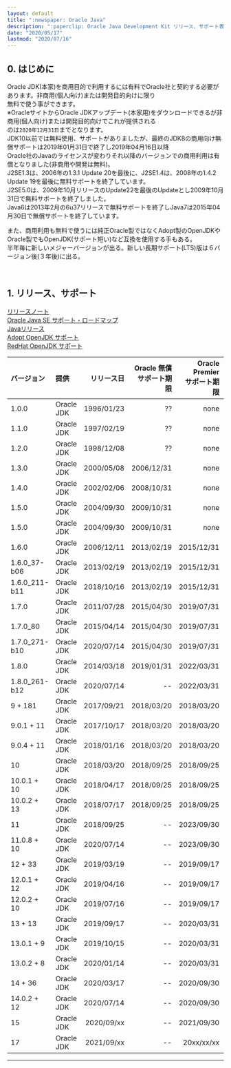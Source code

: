 ```yaml
---
layout: default
title: ":newspaper: Oracle Java"
description: ":paperclip: Oracle Java Development Kit リリース、サポート表"
date: "2020/05/17"
lastmod: "2020/07/16"
---
```


## 0. はじめに

Oracle JDK(本家)を商用目的で利用するには有料でOracle社と契約する必要があります。非商用(個人向け)または開発目的向けに限り  
無料で使う事ができます。  
※OracleサイトからOracle JDKアップデート(本家用)をダウンロードできるが非商用(個人向け)または開発目的向けでこれが提供される  
のは`2020年12月31日`までとなります。  
JDK10以前では無料使用、サポートがありましたが、最終のJDK8の商用向け無償サポートは2019年01月31日で終了し2019年04月16日以降  
Oracle社のJavaのライセンスが変わりそれ以降のバージョンでの商用利用は有償となりました(非商用や開発は無料)。  
J2SE1.3は、2006年の1.3.1 Update 20を最後に、J2SE1.4は、2008年の1.4.2 Update 19を最後に無料サポートを終了しています。  
J2SE5.0は、2009年10月リリースのUpdate22を最後のUpdateとし2009年10月31日で無料サポートを終了しました。  
Java6は2013年2月の6u37リリースで無料サポートを終了しJava7は2015年04月30日で無償サポートを終了しています。  

また、商用利用も無料で使うには純正Oracle製ではなくAdopt製のOpenJDKやOracle製でもOpenJDK(サポート短い)など互換を使用する手もある。  
半年毎に新しいメジャーバージョンが出る。新しい長期サポート(LTS)版は６バージョン後(３年後)に出る。  

<br />

## 1. リリース、サポート  
[リリースノート](https://www.oracle.com/technetwork/java/javase/jdk-relnotes-index-2162236.html)  
[Oracle Java SE サポート・ロードマップ](https://www.oracle.com/technetwork/jp/java/eol-135779-ja.html)  
[Javaリリース](https://www.java.com/ja/download/faq/release_dates.xml)  
[Adopt OpenJDK サポート](https://adoptopenjdk.net/support.html)  
[RedHat OpenJDK サポート](https://access.redhat.com/ja/articles/1457743)  

| バージョン         | 提供         |      リリース日 | Oracle 無償<br />サポート期限 | Oracle Premier<br />サポート期限 | Oracle Extended<br />サポート期限 |    状態    | LTS |
| :------------ | :--------- | ---------: | --------------------: | -------------------------: | --------------------------: | :------: | :-: |
| 1.0.0         | Oracle JDK | 1996/01/23 |                    ?? |                       none |                        none |  **End** |  -- |
| 1.1.0         | Oracle JDK | 1997/02/19 |                    ?? |                       none |                        none |  **End** |  -- |
| 1.2.0         | Oracle JDK | 1998/12/08 |                    ?? |                       none |                        none |  **End** |  -- |
| 1.3.0         | Oracle JDK | 2000/05/08 |            2006/12/31 |                       none |                        none |  **End** |  -- |
| 1.4.0         | Oracle JDK | 2002/02/06 |            2008/10/31 |                       none |                        none |  **End** |  -- |
| 1.5.0         | Oracle JDK | 2004/09/30 |            2009/10/31 |                       none |                        none |  **End** |  -- |
| 1.5.0         | Oracle JDK | 2004/09/30 |            2009/10/31 |                       none |                        none |  **End** |  -- |
| 1.6.0         | Oracle JDK | 2006/12/11 |            2013/02/19 |                 2015/12/31 |                  2018/12/31 |  **End** |  -- |
| 1.6.0_37-b06  | Oracle JDK | 2013/02/19 |            2013/02/19 |                 2015/12/31 |                  2018/12/31 |  **End** |  -- |
| 1.6.0_211-b11 | Oracle JDK | 2018/10/16 |            2013/02/19 |                 2015/12/31 |                  2018/12/31 |  **End** |  -- |
| 1.7.0         | Oracle JDK | 2011/07/28 |            2015/04/30 |                 2019/07/31 |                  2022/07/31 |    now   |  -- |
| 1.7.0_80      | Oracle JDK | 2015/04/14 |            2015/04/30 |                 2019/07/31 |                  2022/07/31 |  Current |  -- |
| 1.7.0_271-b10 | Oracle JDK | 2020/07/14 |            2015/04/30 |                 2019/07/31 |                  2022/07/31 |  Current |  -- |
| 1.8.0         | Oracle JDK | 2014/03/18 |            2019/01/31 |                 2022/03/31 |                  2030/12/31 |    now   |  -- |
| 1.8.0_261-b12 | Oracle JDK | 2020/07/14 |                    -- |                 2022/03/31 |                  2030/12/31 |  Current |  -- |
| 9 + 181       | Oracle JDK | 2017/09/21 |            2018/03/20 |                 2018/03/20 |                        none |  **End** | non |
| 9.0.1 + 11    | Oracle JDK | 2017/10/17 |            2018/03/20 |                 2018/03/20 |                        none |  **End** | non |
| 9.0.4 + 11    | Oracle JDK | 2018/01/16 |            2018/03/20 |                 2018/03/20 |                        none |  **End** | non |
| 10            | Oracle JDK | 2018/03/20 |            2018/09/25 |                 2018/09/25 |                        none |  **End** | non |
| 10.0.1 + 10   | Oracle JDK | 2018/04/17 |            2018/09/25 |                 2018/09/25 |                        none |  **End** | non |
| 10.0.2 + 13   | Oracle JDK | 2018/07/17 |            2018/09/25 |                 2018/09/25 |                        none |  **End** | non |
| 11            | Oracle JDK | 2018/09/25 |                    -- |                 2023/09/30 |                  2026/09/30 |    now   | LTS |
| 11.0.8 + 10   | Oracle JDK | 2020/07/14 |                    -- |                 2023/09/30 |                  2026/09/30 |  Current | LTS |
| 12 + 33       | Oracle JDK | 2019/03/19 |                    -- |                 2019/09/17 |                        none |  **End** | non |
| 12.0.1 + 12   | Oracle JDK | 2019/04/16 |                    -- |                 2019/09/17 |                        none |  **End** | non |
| 12.0.2 + 10   | Oracle JDK | 2019/07/16 |                    -- |                 2019/09/17 |                        none |  **End** | non |
| 13 + 13       | Oracle JDK | 2019/09/17 |                    -- |                 2020/03/31 |                        none |  **End** | non |
| 13.0.1 + 9    | Oracle JDK | 2019/10/15 |                    -- |                 2020/03/31 |                        none |  **End** | non |
| 13.0.2 + 8    | Oracle JDK | 2020/01/14 |                    -- |                 2020/03/31 |                        none |  **End** | non |
| 14 + 36       | Oracle JDK | 2020/03/17 |                    -- |                 2020/09/30 |                        none |    now   | non |
| 14.0.2 + 12   | Oracle JDK | 2020/07/14 |                    -- |                 2020/09/30 |                        none |  Current | non |
| 15            | Oracle JDK | 2020/09/xx |                    -- |                 2021/09/30 |                        none |   Next   | non |
| 17            | Oracle JDK | 2021/09/xx |                    -- |                 20xx/xx/xx |                  2029/09/xx | LTS Next | LTS |

* * *
